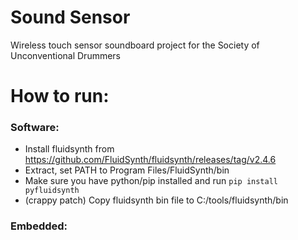 # Sound Sensor
Wireless touch sensor soundboard project for the Society of Unconventional Drummers

# How to run:

### Software:

* Install fluidsynth from https://github.com/FluidSynth/fluidsynth/releases/tag/v2.4.6
* Extract, set PATH to Program Files/FluidSynth/bin
* Make sure you have python/pip installed and run `pip install pyfluidsynth`
* (crappy patch) Copy fluidsynth bin file to C:/tools/fluidsynth/bin

### Embedded:

